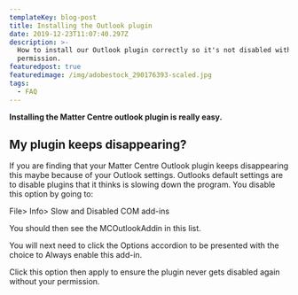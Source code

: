 ```yaml
---
templateKey: blog-post
title: Installing the Outlook plugin
date: 2019-12-23T11:07:40.297Z
description: >-
  How to install our Outlook plugin correctly so it's not disabled without your
  permission.
featuredpost: true
featuredimage: /img/adobestock_290176393-scaled.jpg
tags:
  - FAQ
---
```

**Installing the Matter Centre outlook plugin is really easy.**



## My plugin keeps disappearing?

If you are finding that your Matter Centre Outlook plugin keeps disappearing this maybe because of your Outlook settings. Outlooks default settings are to disable plugins that it thinks is slowing down the program. You disable this option by going to:

File> Info> Slow and Disabled COM add-ins

You should then see the MCOutlookAddin in this list.

You will next need to click the Options accordion to be presented with the choice to Always enable this add-in.

Click this option then apply to ensure the plugin never gets disabled again without your permission.
